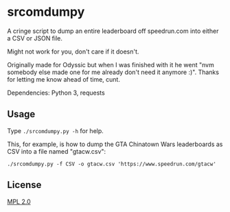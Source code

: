 # srcomdumpy

A cringe script to dump an entire leaderboard off speedrun.com into either a CSV or JSON file.

Might not work for you, don't care if it doesn't.

Originally made for Odyssic but when I was finished with it he went "nvm somebody else made one for me already don't need it anymore :)". Thanks for letting me know ahead of time, cunt.

Dependencies: Python 3, requests


## Usage

Type `./srcomdumpy.py -h` for help.

This, for example, is how to dump the GTA Chinatown Wars leaderboards as CSV into a file named "gtacw.csv":

```
./srcomdumpy.py -f CSV -o gtacw.csv 'https://www.speedrun.com/gtacw'
```


## License

[MPL 2.0](https://www.mozilla.org/en-US/MPL/2.0/)
